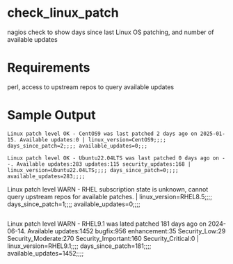 # check_linux_patch
nagios check to show days since last Linux OS patching, and number of available updates

# Requirements
perl, access to upstream repos to query available updates


# Sample Output

```
Linux patch level OK - CentOS9 was last patched 2 days ago on 2025-01-15. Available updates:0 | linux_version=CentOS9;;;; days_since_patch=2;;;; available_updates=0;;;
````
````
Linux patch level OK - Ubuntu22.04LTS was last patched 0 days ago on --. Available updates:283 updates:115 security_updates:168 | linux_version=Ubuntu22.04LTS;;;; days_since_patch=0;;;; available_updates=283;;;;
````
Linux patch level WARN - RHEL subscription state is unknown, cannot query upstream repos for available patches.  | linux_version=RHEL8.5;;;; days_since_patch=1;;;; available_updates=0;;;;
```
```
Linux patch level WARN - RHEL9.1 was lated patched 181 days ago on 2024-06-14.   Available updates:1452 bugfix:956 enhancement:35 Security_Low:29 Security_Moderate:270 Security_Important:160 Security_Critical:0 | linux_version=RHEL9.1;;;; days_since_patch=181;;;; available_updates=1452;;;;
```
